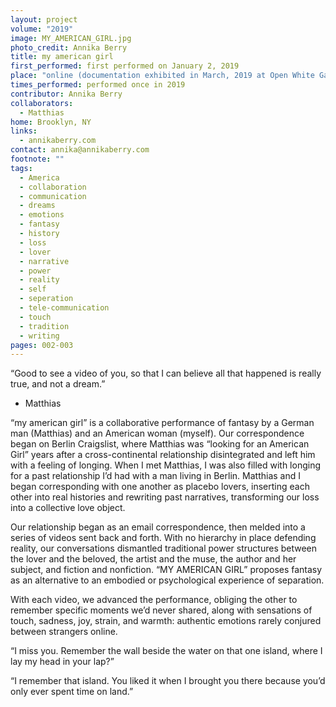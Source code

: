 ```yaml
---
layout: project
volume: "2019"
image: MY_AMERICAN_GIRL.jpg
photo_credit: Annika Berry
title: my american girl
first_performed: first performed on January 2, 2019
place: "online (documentation exhibited in March, 2019 at Open White Gallery, Berlin, Germany), Berlin, Germany and Brooklyn, NY (simultaneously)"
times_performed: performed once in 2019
contributor: Annika Berry
collaborators:
  - Matthias
home: Brooklyn, NY
links:
  - annikaberry.com
contact: annika@annikaberry.com
footnote: ""
tags:
  - America
  - collaboration
  - communication
  - dreams
  - emotions
  - fantasy
  - history
  - loss
  - lover
  - narrative
  - power
  - reality
  - self
  - seperation
  - tele-communication
  - touch
  - tradition
  - writing
pages: 002-003
---
```


“Good to see a video of you, so that I can believe all that happened is really true, and not a dream.”

- Matthias

“my american girl” is a collaborative performance of fantasy by a German man (Matthias) and an American woman (myself). Our correspondence began on Berlin Craigslist, where Matthias was “looking for an American Girl” years after a cross-continental relationship disintegrated and left him with a feeling of longing. When I met Matthias, I was also filled with longing for a past relationship I’d had with a man living in Berlin. Matthias and I began corresponding with one another as placebo lovers, inserting each other into real histories and rewriting past narratives, transforming our loss into a collective love object.

Our relationship began as an email correspondence, then melded into a series of videos sent back and forth. With no hierarchy in place defending reality, our conversations dismantled traditional power structures between the lover and the beloved, the artist and the muse, the author and her subject, and fiction and nonfiction. “MY AMERICAN GIRL” proposes fantasy as an alternative to an embodied or psychological experience of separation.

With each video, we advanced the performance, obliging the other to remember specific moments we’d never shared, along with sensations of touch, sadness, joy, strain, and warmth: authentic emotions rarely conjured between strangers online.

“I miss you. Remember the wall beside the water on that one island, where I lay my head in your lap?”

“I remember that island. You liked it when I brought you there because you’d only ever spent time on land.”
